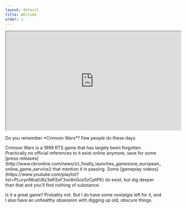 ```yaml
---
layout: default
title: Welcome
order: 1
---
```


<div class="embed-responsive embed-responsive-16by9 mb-3">
  <iframe width="560" height="315" src="https://www.youtube-nocookie.com/embed/UQGEiEm23SI?rel=0&amp;showinfo=0" allowfullscreen></iframe>
</div>

<p class="lead text-center" markdown="span">
  Do you remember *Crimson Wars*? Few people do these days.
</p>

<div markdown="1">
Crimson Wars is a 1999 RTS game that has largely been forgotten. Practically no official references to it exist online anymore, save for some [press releases](http://www.cbronline.com/news/icl_finally_launches_gamezone_european_online_game_service/) that mention it in passing. Some [gameplay videos](https://www.youtube.com/playlist?list=PLurynNbqIU6z3eKSxF3on8nGoz5zCptPK) do exist, but dig deeper than that and you'll find nothing of substance.

Is it a great game? Probably not. But I do have some nostalgia left for it, and I also have an unhealthy obsession with digging up old, obscure things.
</div>
